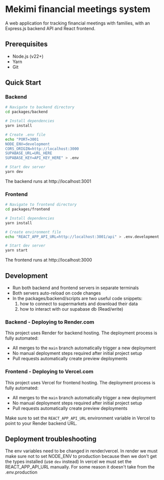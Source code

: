 # Mekimi financial meetings system

A web application for tracking financial meetings with families, with an Express.js backend API and React frontend.

## Prerequisites

- Node.js (v22+)
- Yarn
- Git

## Quick Start

### Backend

```bash
# Navigate to backend directory
cd packages/backend

# Install dependencies
yarn install

# Create .env file
echo "PORT=3001
NODE_ENV=development
CORS_ORIGIN=http://localhost:3000
SUPABASE_URL=URL_HERE
SUPABASE_KEY=API_KEY_HERE" > .env

# Start dev server
yarn dev
```

The backend runs at http://localhost:3001

### Frontend

```bash
# Navigate to frontend directory
cd packages/frontend

# Install dependencies
yarn install

# Create environment file
echo "REACT_APP_API_URL=http://localhost:3001/api" > .env.development

# Start dev server
yarn start
```
The frontend runs at http://localhost:3000


## Development

- Run both backend and frontend servers in separate terminals
- Both servers auto-reload on code changes
- In the packages/backend/scripts are two useful code snippets:
    1) how to connect to supermarkets and download their data
    2) how to interact with our supabase db (Read/write)


### Backend - Deploying to Render.com
This project uses Render for backend hosting. The deployment process is fully automated:
- All merges to the `main` branch automatically trigger a new deployment
- No manual deployment steps required after initial project setup
- Pull requests automatically create preview deployments

### Frontend - Deploying to Vercel.com
This project uses Vercel for frontend hosting. The deployment process is fully automated:
- All merges to the `main` branch automatically trigger a new deployment
- No manual deployment steps required after initial project setup
- Pull requests automatically create preview deployments

Make sure to set the `REACT_APP_API_URL` environment variable in Vercel to point to your Render backend URL.

## Deployment troubleshooting

The env variables need to be changed in render/vercel.
In render we must make sure not to set NODE_ENV to production because then we don't get the types installed (use `dev` instead)
In vercel we must set the REACT_APP_API_URL manually. For some reason it doesn't take from the .env.production